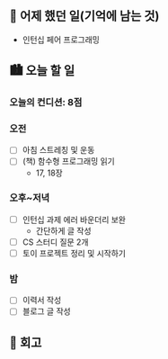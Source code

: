 ## 🌃 어제 했던 일(기억에 남는 것)

- 인턴십 페어 프로그래밍

## 🏙️ 오늘 할 일

### 오늘의 컨디션: 8점

### 오전

- [ ] 아침 스트레칭 및 운동
- [ ] (책) 함수형 프로그래밍 읽기
  - 17, 18장

### 오후~저녁

- [ ] 인턴십 과제 에러 바운더리 보완
  - 간단하게 글 작성
- [ ] CS 스터디 질문 2개
- [ ] 토이 프로젝트 정리 및 시작하기

### 밤

- [ ] 이력서 작성
- [ ] 블로그 글 작성

## 🌆 회고
